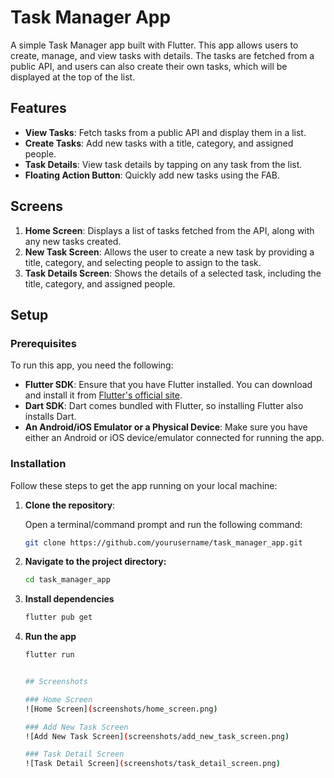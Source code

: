# Task Manager App

A simple Task Manager app built with Flutter. This app allows users to create, manage, and view tasks with details. The tasks are fetched from a public API, and users can also create their own tasks, which will be displayed at the top of the list.

## Features

- **View Tasks**: Fetch tasks from a public API and display them in a list.
- **Create Tasks**: Add new tasks with a title, category, and assigned people.
- **Task Details**: View task details by tapping on any task from the list.
- **Floating Action Button**: Quickly add new tasks using the FAB.

## Screens

1. **Home Screen**: Displays a list of tasks fetched from the API, along with any new tasks created.
2. **New Task Screen**: Allows the user to create a new task by providing a title, category, and selecting people to assign to the task.
3. **Task Details Screen**: Shows the details of a selected task, including the title, category, and assigned people.

## Setup

### Prerequisites

To run this app, you need the following:

- **Flutter SDK**: Ensure that you have Flutter installed. You can download and install it from [Flutter's official site](https://flutter.dev/docs/get-started/install).
- **Dart SDK**: Dart comes bundled with Flutter, so installing Flutter also installs Dart.
- **An Android/iOS Emulator or a Physical Device**: Make sure you have either an Android or iOS device/emulator connected for running the app.

### Installation

Follow these steps to get the app running on your local machine:

1. **Clone the repository**:

   Open a terminal/command prompt and run the following command:

   ```bash
   git clone https://github.com/yourusername/task_manager_app.git

2. **Navigate to the project directory:**

    ```bash
    cd task_manager_app

3. **Install dependencies**

    ```bash
    flutter pub get

4. **Run the app**

    ```bash
    flutter run


    ## Screenshots

    ### Home Screen
    ![Home Screen](screenshots/home_screen.png)

    ### Add New Task Screen
    ![Add New Task Screen](screenshots/add_new_task_screen.png)

    ### Task Detail Screen
    ![Task Detail Screen](screenshots/task_detail_screen.png)
